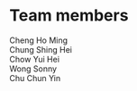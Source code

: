 # Team members
Cheng Ho Ming <br>
Chung Shing Hei <br>
Chow Yui Hei <br>
Wong Sonny <br>
Chu Chun Yin <br>

